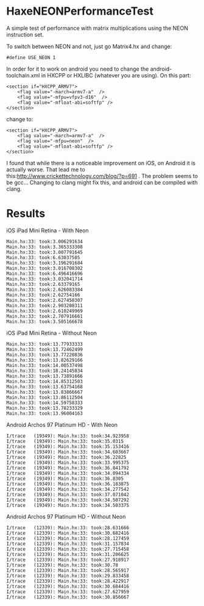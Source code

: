 HaxeNEONPerformanceTest
=======================

A simple test of performance with matrix multiplications using the NEON instruction set.

To switch between NEON and not, just go Matrix4.hx and change:

	#define USE_NEON 1


In order for it to work on android you need to change the android-toolchain.xml in HXCPP or HXLIBC (whatever you are using). On this part:

	<section if="HXCPP_ARMV7">
		<flag value="-march=armv7-a"  />
		<flag value="-mfpu=vfpv3-d16"  />
		<flag value="-mfloat-abi=softfp" />
	</section>

change to:

	<section if="HXCPP_ARMV7">
		<flag value="-march=armv7-a"  />
		<flag value="-mfpu=neon"  />
		<flag value="-mfloat-abi=softfp" />
	</section>


I found that while there is a noticeable improvement on iOS, on Android it is actually worse. That lead me to this:http://www.crickettechnology.com/blog/?p=691 . 
The problem seems to be gcc... Changing to clang might fix this, and android can be compiled with clang.

Results
=============

iOS iPad Mini Retina - With Neon

	Main.hx:33: took:3.006291634
	Main.hx:33: took:3.365333308
	Main.hx:33: took:3.007791645
	Main.hx:33: took:6.63037505
	Main.hx:33: took:3.196291684
	Main.hx:33: took:3.016708302
	Main.hx:33: took:6.496416696
	Main.hx:33: took:3.032041714
	Main.hx:33: took:2.63379165
	Main.hx:33: took:2.626083384
	Main.hx:33: took:2.62754166
	Main.hx:33: took:2.627458307
	Main.hx:33: took:2.903208311
	Main.hx:33: took:2.610249969
	Main.hx:33: took:2.707916661
	Main.hx:33: took:3.505166678

iOS iPad Mini Retina - Without Neon

	Main.hx:33: took:13.77933333
	Main.hx:33: took:13.72462499
	Main.hx:33: took:13.77220836
	Main.hx:33: took:13.82629166
	Main.hx:33: took:14.00537498
	Main.hx:33: took:18.24145834
	Main.hx:33: took:13.73891666
	Main.hx:33: took:14.85312503
	Main.hx:33: took:13.63754168
	Main.hx:33: took:13.83866667
	Main.hx:33: took:13.86112504
	Main.hx:33: took:14.59758333
	Main.hx:33: took:13.78233329
	Main.hx:33: took:13.96004163

Android Archos 97 Platinum HD - With Neon	

	I/trace   (19349): Main.hx:33: took:34.923958
	I/trace   (19349): Main.hx:33: took:35.0315
	I/trace   (19349): Main.hx:33: took:35.153416
	I/trace   (19349): Main.hx:33: took:34.603667
	I/trace   (19349): Main.hx:33: took:36.22825
	I/trace   (19349): Main.hx:33: took:33.995375
	I/trace   (19349): Main.hx:33: took:36.841792
	I/trace   (19349): Main.hx:33: took:34.094334
	I/trace   (19349): Main.hx:33: took:36.8305
	I/trace   (19349): Main.hx:33: took:36.183875
	I/trace   (19349): Main.hx:33: took:34.277542
	I/trace   (19349): Main.hx:33: took:37.071042
	I/trace   (19349): Main.hx:33: took:34.507292
	I/trace   (19349): Main.hx:33: took:34.503375

Android Archos 97 Platinum HD - Without Neon

	I/trace   (12339): Main.hx:33: took:28.631666
	I/trace   (12339): Main.hx:33: took:30.682416
	I/trace   (12339): Main.hx:33: took:28.127459
	I/trace   (12339): Main.hx:33: took:31.157834
	I/trace   (12339): Main.hx:33: took:27.715458
	I/trace   (12339): Main.hx:33: took:31.206625
	I/trace   (12339): Main.hx:33: took:27.918917
	I/trace   (12339): Main.hx:33: took:30.78
	I/trace   (12339): Main.hx:33: took:28.565917
	I/trace   (12339): Main.hx:33: took:29.833458
	I/trace   (12339): Main.hx:33: took:28.422917
	I/trace   (12339): Main.hx:33: took:30.684416
	I/trace   (12339): Main.hx:33: took:27.627959
	I/trace   (12339): Main.hx:33: took:30.856667
